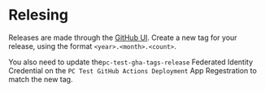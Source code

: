 # Relesing

Releases are made through the [GitHub UI](https://github.com/microsoft/planetary-computer-tasks/releases/new).
Create a new tag for your release, using the format `<year>.<month>.<count>`.

You also need to update the`pc-test-gha-tags-release` Federated Identity Credential on the `PC Test GitHub Actions Deployment` App Regestration to match the new tag.
